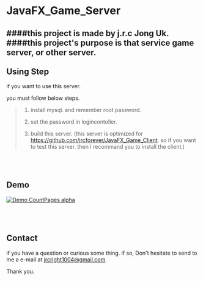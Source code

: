 # JavaFX_Game_Server
####this project is made by j.r.c Jong Uk.
####this project's purpose is that service game server, or other server.
<br></br>
Using Step
---
if you want to use this server.

you must follow below steps.

>1. install mysql. and remember root password.
>
>2. set the password in logincontoller.
>
>3. build this server. (this server is optimized for https://github.com/jrcforever/JavaFX_Game_Client. so if you want to test this server. then I recommand you to install the client.)

<br></br>
Demo
---
[![Demo CountPages alpha](https://j.gifs.com/VOqvNB.gif)](https://www.youtube.com/watch?v=FL4wDB9cNoI)

<br></br>
Contact
---
if you have a question or curious some thing. if so, Don't hesitate to send to me a e-mail at <jrcright1004@gmail.com>. 

Thank you.
